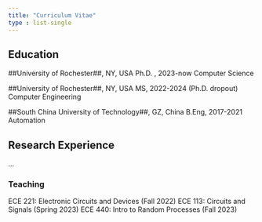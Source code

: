 ```yaml
---
title: "Curriculum Vitae"
type : list-single
---
```



## Education 

##University of Rochester##, NY, USA
 Ph.D. , 2023-now
Computer Science 

##University of Rochester##, NY, USA
MS, 2022-2024 (Ph.D. dropout)
Computer Engineering  

##South China University of Technology##, GZ, China
B.Eng, 2017-2021 
Automation  


## Research Experience 

...

### Teaching
ECE 221: Electronic Circuits and Devices (Fall 2022)
ECE 113: Circuits and Signals (Spring 2023)
ECE 440: Intro to Random Processes (Fall 2023)

